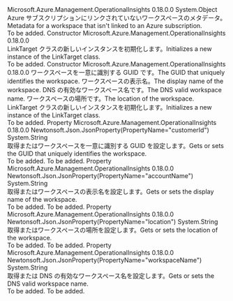 <Type Name="LinkTarget" FullName="Microsoft.Azure.Management.OperationalInsights.Models.LinkTarget">
  <TypeSignature Language="C#" Value="public class LinkTarget" />
  <TypeSignature Language="ILAsm" Value=".class public auto ansi beforefieldinit LinkTarget extends System.Object" />
  <TypeSignature Language="DocId" Value="T:Microsoft.Azure.Management.OperationalInsights.Models.LinkTarget" />
  <TypeSignature Language="VB.NET" Value="Public Class LinkTarget" />
  <TypeSignature Language="F#" Value="type LinkTarget = class" />
  <AssemblyInfo>
    <AssemblyName>Microsoft.Azure.Management.OperationalInsights</AssemblyName>
    <AssemblyVersion>0.18.0.0</AssemblyVersion>
  </AssemblyInfo>
  <Base>
    <BaseTypeName>System.Object</BaseTypeName>
  </Base>
  <Interfaces />
  <Docs>
    <summary>
            <span data-ttu-id="5dc89-101">Azure サブスクリプションにリンクされていないワークスペースのメタデータ。</span><span class="sxs-lookup"><span data-stu-id="5dc89-101">Metadata for a workspace that isn't linked to an Azure subscription.</span></span>
            </summary>
    <remarks>To be added.</remarks>
  </Docs>
  <Members>
    <Member MemberName=".ctor">
      <MemberSignature Language="C#" Value="public LinkTarget ();" />
      <MemberSignature Language="ILAsm" Value=".method public hidebysig specialname rtspecialname instance void .ctor() cil managed" />
      <MemberSignature Language="DocId" Value="M:Microsoft.Azure.Management.OperationalInsights.Models.LinkTarget.#ctor" />
      <MemberSignature Language="VB.NET" Value="Public Sub New ()" />
      <MemberType>Constructor</MemberType>
      <AssemblyInfo>
        <AssemblyName>Microsoft.Azure.Management.OperationalInsights</AssemblyName>
        <AssemblyVersion>0.18.0.0</AssemblyVersion>
      </AssemblyInfo>
      <Parameters />
      <Docs>
        <summary>
            <span data-ttu-id="5dc89-102">LinkTarget クラスの新しいインスタンスを初期化します。</span><span class="sxs-lookup"><span data-stu-id="5dc89-102">Initializes a new instance of the LinkTarget class.</span></span>
            </summary>
        <remarks>To be added.</remarks>
      </Docs>
    </Member>
    <Member MemberName=".ctor">
      <MemberSignature Language="C#" Value="public LinkTarget (string customerId = null, string displayName = null, string workspaceName = null, string location = null);" />
      <MemberSignature Language="ILAsm" Value=".method public hidebysig specialname rtspecialname instance void .ctor(string customerId, string displayName, string workspaceName, string location) cil managed" />
      <MemberSignature Language="DocId" Value="M:Microsoft.Azure.Management.OperationalInsights.Models.LinkTarget.#ctor(System.String,System.String,System.String,System.String)" />
      <MemberSignature Language="VB.NET" Value="Public Sub New (Optional customerId As String = null, Optional displayName As String = null, Optional workspaceName As String = null, Optional location As String = null)" />
      <MemberSignature Language="F#" Value="new Microsoft.Azure.Management.OperationalInsights.Models.LinkTarget : string * string * string * string -&gt; Microsoft.Azure.Management.OperationalInsights.Models.LinkTarget" Usage="new Microsoft.Azure.Management.OperationalInsights.Models.LinkTarget (customerId, displayName, workspaceName, location)" />
      <MemberType>Constructor</MemberType>
      <AssemblyInfo>
        <AssemblyName>Microsoft.Azure.Management.OperationalInsights</AssemblyName>
        <AssemblyVersion>0.18.0.0</AssemblyVersion>
      </AssemblyInfo>
      <Parameters>
        <Parameter Name="customerId" Type="System.String" />
        <Parameter Name="displayName" Type="System.String" />
        <Parameter Name="workspaceName" Type="System.String" />
        <Parameter Name="location" Type="System.String" />
      </Parameters>
      <Docs>
        <param name="customerId"><span data-ttu-id="5dc89-103">ワークスペースを一意に識別する GUID です。</span><span class="sxs-lookup"><span data-stu-id="5dc89-103">The GUID that uniquely identifies the workspace.</span></span> </param>
        <param name="displayName"><span data-ttu-id="5dc89-104">ワークスペースの表示名。</span><span class="sxs-lookup"><span data-stu-id="5dc89-104">The display name of the workspace.</span></span></param>
        <param name="workspaceName"><span data-ttu-id="5dc89-105">DNS の有効なワークスペース名です。</span><span class="sxs-lookup"><span data-stu-id="5dc89-105">The DNS valid workspace name.</span></span></param>
        <param name="location"><span data-ttu-id="5dc89-106">ワークスペースの場所です。</span><span class="sxs-lookup"><span data-stu-id="5dc89-106">The location of the workspace.</span></span></param>
        <summary>
            <span data-ttu-id="5dc89-107">LinkTarget クラスの新しいインスタンスを初期化します。</span><span class="sxs-lookup"><span data-stu-id="5dc89-107">Initializes a new instance of the LinkTarget class.</span></span>
            </summary>
        <remarks>To be added.</remarks>
      </Docs>
    </Member>
    <Member MemberName="CustomerId">
      <MemberSignature Language="C#" Value="public string CustomerId { get; set; }" />
      <MemberSignature Language="ILAsm" Value=".property instance string CustomerId" />
      <MemberSignature Language="DocId" Value="P:Microsoft.Azure.Management.OperationalInsights.Models.LinkTarget.CustomerId" />
      <MemberSignature Language="VB.NET" Value="Public Property CustomerId As String" />
      <MemberSignature Language="F#" Value="member this.CustomerId : string with get, set" Usage="Microsoft.Azure.Management.OperationalInsights.Models.LinkTarget.CustomerId" />
      <MemberType>Property</MemberType>
      <AssemblyInfo>
        <AssemblyName>Microsoft.Azure.Management.OperationalInsights</AssemblyName>
        <AssemblyVersion>0.18.0.0</AssemblyVersion>
      </AssemblyInfo>
      <Attributes>
        <Attribute>
          <AttributeName>Newtonsoft.Json.JsonProperty(PropertyName="customerId")</AttributeName>
        </Attribute>
      </Attributes>
      <ReturnValue>
        <ReturnType>System.String</ReturnType>
      </ReturnValue>
      <Docs>
        <summary>
            <span data-ttu-id="5dc89-108">取得またはワークスペースを一意に識別する GUID を設定します。</span><span class="sxs-lookup"><span data-stu-id="5dc89-108">Gets or sets the GUID that uniquely identifies the workspace.</span></span>
            </summary>
        <value>To be added.</value>
        <remarks>To be added.</remarks>
      </Docs>
    </Member>
    <Member MemberName="DisplayName">
      <MemberSignature Language="C#" Value="public string DisplayName { get; set; }" />
      <MemberSignature Language="ILAsm" Value=".property instance string DisplayName" />
      <MemberSignature Language="DocId" Value="P:Microsoft.Azure.Management.OperationalInsights.Models.LinkTarget.DisplayName" />
      <MemberSignature Language="VB.NET" Value="Public Property DisplayName As String" />
      <MemberSignature Language="F#" Value="member this.DisplayName : string with get, set" Usage="Microsoft.Azure.Management.OperationalInsights.Models.LinkTarget.DisplayName" />
      <MemberType>Property</MemberType>
      <AssemblyInfo>
        <AssemblyName>Microsoft.Azure.Management.OperationalInsights</AssemblyName>
        <AssemblyVersion>0.18.0.0</AssemblyVersion>
      </AssemblyInfo>
      <Attributes>
        <Attribute>
          <AttributeName>Newtonsoft.Json.JsonProperty(PropertyName="accountName")</AttributeName>
        </Attribute>
      </Attributes>
      <ReturnValue>
        <ReturnType>System.String</ReturnType>
      </ReturnValue>
      <Docs>
        <summary>
            <span data-ttu-id="5dc89-109">取得またはワークスペースの表示名を設定します。</span><span class="sxs-lookup"><span data-stu-id="5dc89-109">Gets or sets the display name of the workspace.</span></span>
            </summary>
        <value>To be added.</value>
        <remarks>To be added.</remarks>
      </Docs>
    </Member>
    <Member MemberName="Location">
      <MemberSignature Language="C#" Value="public string Location { get; set; }" />
      <MemberSignature Language="ILAsm" Value=".property instance string Location" />
      <MemberSignature Language="DocId" Value="P:Microsoft.Azure.Management.OperationalInsights.Models.LinkTarget.Location" />
      <MemberSignature Language="VB.NET" Value="Public Property Location As String" />
      <MemberSignature Language="F#" Value="member this.Location : string with get, set" Usage="Microsoft.Azure.Management.OperationalInsights.Models.LinkTarget.Location" />
      <MemberType>Property</MemberType>
      <AssemblyInfo>
        <AssemblyName>Microsoft.Azure.Management.OperationalInsights</AssemblyName>
        <AssemblyVersion>0.18.0.0</AssemblyVersion>
      </AssemblyInfo>
      <Attributes>
        <Attribute>
          <AttributeName>Newtonsoft.Json.JsonProperty(PropertyName="location")</AttributeName>
        </Attribute>
      </Attributes>
      <ReturnValue>
        <ReturnType>System.String</ReturnType>
      </ReturnValue>
      <Docs>
        <summary>
            <span data-ttu-id="5dc89-110">取得またはワークスペースの場所を設定します。</span><span class="sxs-lookup"><span data-stu-id="5dc89-110">Gets or sets the location of the workspace.</span></span>
            </summary>
        <value>To be added.</value>
        <remarks>To be added.</remarks>
      </Docs>
    </Member>
    <Member MemberName="WorkspaceName">
      <MemberSignature Language="C#" Value="public string WorkspaceName { get; set; }" />
      <MemberSignature Language="ILAsm" Value=".property instance string WorkspaceName" />
      <MemberSignature Language="DocId" Value="P:Microsoft.Azure.Management.OperationalInsights.Models.LinkTarget.WorkspaceName" />
      <MemberSignature Language="VB.NET" Value="Public Property WorkspaceName As String" />
      <MemberSignature Language="F#" Value="member this.WorkspaceName : string with get, set" Usage="Microsoft.Azure.Management.OperationalInsights.Models.LinkTarget.WorkspaceName" />
      <MemberType>Property</MemberType>
      <AssemblyInfo>
        <AssemblyName>Microsoft.Azure.Management.OperationalInsights</AssemblyName>
        <AssemblyVersion>0.18.0.0</AssemblyVersion>
      </AssemblyInfo>
      <Attributes>
        <Attribute>
          <AttributeName>Newtonsoft.Json.JsonProperty(PropertyName="workspaceName")</AttributeName>
        </Attribute>
      </Attributes>
      <ReturnValue>
        <ReturnType>System.String</ReturnType>
      </ReturnValue>
      <Docs>
        <summary>
            <span data-ttu-id="5dc89-111">取得または DNS の有効なワークスペース名を設定します。</span><span class="sxs-lookup"><span data-stu-id="5dc89-111">Gets or sets the DNS valid workspace name.</span></span>
            </summary>
        <value>To be added.</value>
        <remarks>To be added.</remarks>
      </Docs>
    </Member>
  </Members>
</Type>